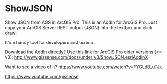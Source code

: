 # ShowJSON
Show JSON from AGS in ArcGIS Pro.
This is an AddIn for ArcGIS Pro.
Just copy your ArcGIS Server REST output (JSON) into the textbox and click draw!

It's a handy tool for developers and testers.

Download the AddIn directly? 
Use this link for ArcGIS Pro older versions (<= v3): http://www.gissense.com/docs/under_v3/ShowJSON.esriAddinX

Want to see a video of it?
https://www.youtube.com/watch?v=FYGLdB_uTJk

https://www.youtube.com/gissense
